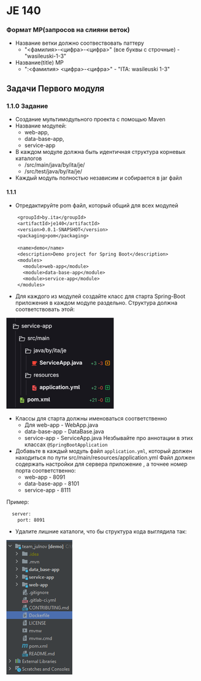 # JE 140

### Формат МР(запросов на слияни веток)
  * Название ветки должно соотвествовать паттеру
    * "<фамилия>-<цифра>-<цифра>" (все буквы с строчные) - "wasileuski-1-3"
  * Название(title) МР
    * "<ITA>:<фамилия> <цифра>-<цифра>" - "ITA: wasileuski 1-3"

## Задачи Первого модуля

### 1.1.0 Задание
  * Создание мультимодульного проекта с помощью Maven
  * Название модулей: 
    * web-app,
    * data-base-app, 
    * service-app
  * В каждом модуле должна быть идентичная структура корневых каталогов
      * /src/main/java/by/ita/je/
      * /src/test/java/by/ita/je/
  * Каждый модуль полностью независим и собирается в jar файл

#### 1.1.1
  * Отредактируйте pom файл, который общий для всех модулей
```
    <groupId>by.ita</groupId>
    <artifactId>je140</artifactId>
    <version>0.0.1-SNAPSHOT</version>
    <packaging>pom</packaging>

    <name>demo</name>
    <description>Demo project for Spring Boot</description>
    <modules>
      <module>web-app</module>
      <module>data-base-app</module>
      <module>service-app</module>
    </modules>
```
  * Для каждого из модулей создайте класс для старта Spring-Boot приложения в каждом модуле раздельно. Структура должна соответствовать этой:
  
  ![alt text](изображение.png)
  * Классы для старта должны именоваться соответственно
    * Для web-app - WebApp.java 
    * data-base-app - DataBase.java
    * service-app - ServiceApp.java
  Незбывайте про аннотации в этих классах `@SpringBootApplication`
  * Добавьте в каждый модуль файл `application.yml`, который должен находиться по пути src/main/resources/application.yml
  Файл должен содержать настройки для сервера приложение , а точнее номер порта соответственно:
    * web-app - 8091
    * data-base-app - 8101
    * service-app - 8111
    
  Пример:
  ```
    server:
      port: 8091
  ```
  * Удалите лишние каталоги, что бы структура кода выглядила так:
  
  ![alt text](изображение-1.png)
